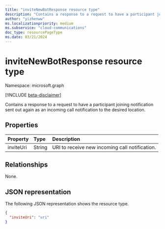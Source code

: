 ```yaml
---
title: "inviteNewBotResponse resource type"
description: "Contains a response to a request to have a participant joining notification sent out again as an incoming call notification to the desired location."
author: "yizhenww"
ms.localizationpriority: medium
ms.subservice: "cloud-communications"
doc_type: resourcePageType
ms.date: 03/21/2024
---
```


# inviteNewBotResponse resource type

Namespace: microsoft.graph

[!INCLUDE [beta-disclaimer](../../includes/beta-disclaimer.md)]

Contains a response to a request to have a participant joining notification sent out again as an incoming call notification to the desired location.

## Properties

| Property         | Type                            | Description                                                                                                                                                  |
| :--------------- | :------------------------------ | :----------------------------------------------------------------------------------------------------------------------------------------------------------- |
| inviteUri        | String                          | URI to receive new incoming call notification.                                                                                                                |

## Relationships
None.

## JSON representation

The following JSON representation shows the resource type.

<!-- {
  "blockType": "resource",
  "optionalProperties": [],
  "@odata.type": "microsoft.graph.inviteNewBotResponse"
}-->
```json
{
  "inviteUri": "uri" 
}
```

<!-- uuid: 8fcb5dbc-d5aa-4681-8e31-b001d5168d79
2015-10-25 14:57:30 UTC -->
<!--
{
  "type": "#page.annotation",
  "description": "inviteNewBotResponse resource",
  "keywords": "",
  "section": "documentation",
  "tocPath": "",
  "suppressions": []
}
-->
